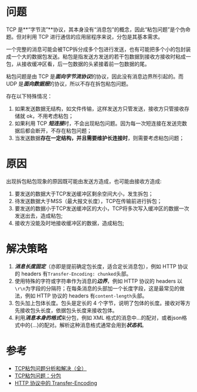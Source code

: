 # 问题

TCP 是**“字节流”**协议，其本身没有“消息包”的概念，因此“粘包问题”是个伪命题。但对利用 TCP 进行通信的应用层程序来说，分包是其基本需求。

一个完整的消息可能会被TCP拆分成多个包进行发送，也有可能把多个小的包封装成一个大的数据包发送。粘包是指发送方发送的若干包数据到接收方接收时粘成一包，从接收缓冲区看，后一包数据的头紧接着前一包数据的尾。

粘包问题是由 TCP 是***面向字节流协议***的协议，因此没有消息边界所引起的。而 UDP 是***面向数据报***的协议，所以不存在拆包粘包问题。

存在以下特殊情况：

1. 如果发送数据无结构，如文件传输，这样发送方只管发送，接收方只管接收存储就 ok，不用考虑粘包；
2. 如果利用 TCP ***短连接***时，不会出现粘包问题。因为每一次短连接在发送完数据后都会断开，不存在粘包问题；
3. 当发送数据**存在一定结构，并且需要维护长连接时**，则需要考虑粘包问题；

# 原因

出现拆包粘包现象的原因既可能由发送方造成，也可能由接收方造成:

1. 要发送的数据大于TCP发送缓冲区剩余空间大小，发生拆包；
2. 待发送数据大于MSS（最大报文长度），TCP在传输前进行拆包；
3. 要发送的数据小于TCP发送缓冲区的大小，TCP将多次写入缓冲区的数据一次发送出去，造成粘包;
4. 接收方没能及时地接收缓冲区的数据，造成粘包;

# 解决策略

1. ***消息长度固定***（亦即是提前确定包长度，适合定长消息包），例如 HTTP 协议的 headers 有`Transfer-Encoding: chunked`头部。
2. 使用特殊的字符或字符串作为消息的***边界***，例如 HTTP 协议的 headers 以`\r\n`为字段的分隔符；在每条消息的头部加一个长度字段，这是最常见的做法，例如 HTTP 协议的 headers 有`content-length`头部。
3. 包头加上包体长度。包头是定长的 4 个字节，说明了包体的长度。接收对等方先接收包头长度，依据包头长度来接收包体。
4. 利用***消息本身的格式***来分包，例如 XML 格式的消息中…的配对，或者json格式中的{…}的配对。解析这种消息格式通常会用到***状态机***。

# 参考

- [TCP粘包问题分析和解决（全）](https://blog.csdn.net/tiandijun/article/details/41961785)
- [TCP粘包问题：分包](https%3a%2f%2fwiesen.github.io%2fpost%2ftcp%25E6%2596%25AD%25E5%258C%2585%25E7%25B2%2598%25E5%258C%2585%25E9%2597%25AE%25E9%25A2%2598%2f)
- [HTTP 协议中的 Transfer-Encoding](https://imququ.com/post/transfer-encoding-header-in-http.html)